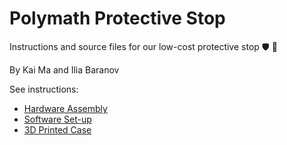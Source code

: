 # Polymath Protective Stop
Instructions and source files for our low-cost protective stop 🛡️ 🛑

By Kai Ma and Ilia Baranov

See instructions:
- [Hardware Assembly](/protective-stop/docs/Hardware.md)
- [Software Set-up](/protective-stop/docs/Software.md)
- [3D Printed Case](/protective-stop/docs/Case.md)
